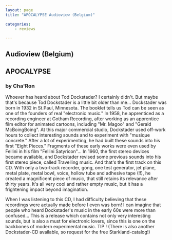 ```yaml
---
layout: page
title: "APOCALYPSE Audioview (Belgium)"

categories:
    - reviews

---
```


## Audioview (Belgium)

## APOCALYPSE

### by Cha'Ron

Whoever has heard about Tod Dockstader? I certainly didn't. But maybe that's because Tod Dockstader is a little bit older than me... Dockstader was born in 1932 in St.Paul, Minnesota. The booklet tells us Tod can be seen as one of the founders of real &quot;electronic music.&quot; In 1958, he apprenticed as a recording engineer at Gotham Recording, after working as an apprentice film editor for animated cartoons, including &quot;Mr. Magoo&quot; and &quot;Gerald McBoingBoing&quot;. At this major commercial studio, Dockstader used off-work hours to collect interesting sounds and to experiment with &quot;musique concrete.&quot; After a lot of experimenting, he had built these sounds into his first &quot;Eight Pieces.&quot; Fragments of these early works were even used by Fellini in his film &quot;Fellini Satyricon&quot;... In 1960, the first stereo devices became available, and Dockstader revised some previous sounds into his first stereo piece, called Travelling music. And that's the first track on this CD. With only a two-track recorder, gong, one test generator, jet plane, metal plate, metal bowl, voice, hollow tube and adhesive tape (!!), he created a magnificent piece of music, that still retains its relevance after thirty years. It's all very cool and rather empty music, but it has a frightening impact beyond imagination.

When I was listening to this CD, I had difficulty believing that these recordings were actually made before I even was born! I can imagine that people who heard Dockstader's music in the early 60s were more than confused... This is a release which contains not only very interesting sounds, but is also a must for electronic lovers, since this is one on the backbones of modern experimental music. TIP ! (There is also another Dockstader-CD available, so request for the free Starkland-catalog!)

